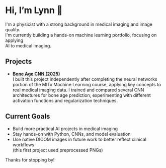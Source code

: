 # Hi, I’m Lynn 👋

I'm a physicist with a strong background in medical imaging and image quality.  
I'm currently building a hands-on machine learning portfolio, focusing on applying  
AI to medical imaging.

## Projects

- **[Bone Age CNN (2025)](https://github.com/Radar-999/boneage-cnn)**  
  I built this project independently after completing the neural networks portion of
  the MITx Machine Learning course, applying key concepts to real medical imaging data.
  I trained and compared several CNN architectures for bone age prediction,
  experimenting with different activation functions and regularization techniques.

## Current Goals

- Build more practical AI projects in medical imaging  
- Stay hands-on with Python, CNNs, and model evaluation  
- Use native DICOM images in future work to better reflect clinical workflows  
  (this first project used preprocessed PNGs)

Thanks for stopping by!

